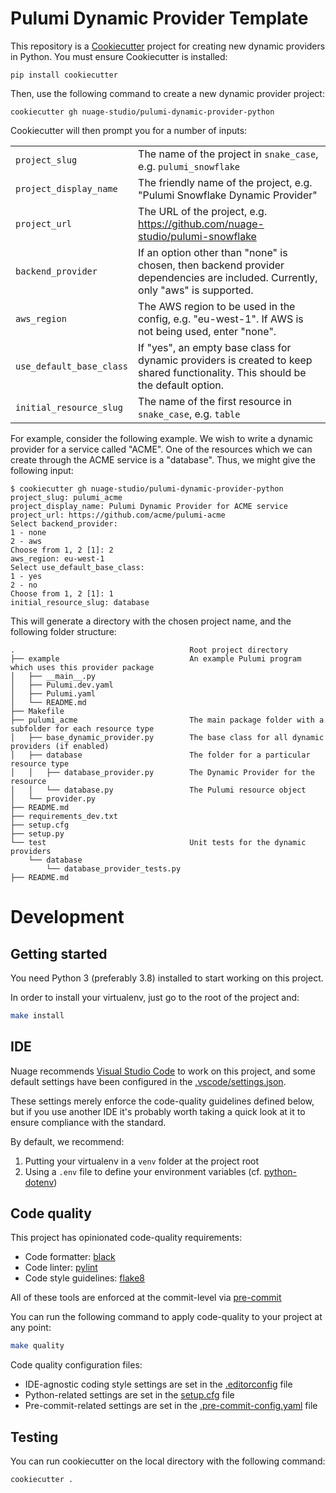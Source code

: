 # Pulumi Dynamic Provider Template

This repository is a [Cookiecutter](https://cookiecutter.readthedocs.io/en/1.7.0/) project for creating new dynamic providers in Python.  You must ensure Cookiecutter is installed:

```
pip install cookiecutter
```

Then, use the following command to create a new dynamic provider project:

```
cookiecutter gh nuage-studio/pulumi-dynamic-provider-python
```

Cookiecutter will then prompt you for a number of inputs:

|                         |                                                                                                       |
| ---                     | ---                                                                                                   |
| `project_slug`          | The name of the project in `snake_case`, e.g. `pulumi_snowflake`                                      |
| `project_display_name`  | The friendly name of the project, e.g. "Pulumi Snowflake Dynamic Provider"                            |
| `project_url`           | The URL of the project, e.g. https://github.com/nuage-studio/pulumi-snowflake                         |
| `backend_provider`      | If an option other than "none" is chosen, then backend provider dependencies are included.  Currently, only "aws" is supported. |
| `aws_region`            | The AWS region to be used in the config, e.g. "eu-west-1".  If AWS is not being used, enter "none".   |
| `use_default_base_class`| If "yes", an empty base class for dynamic providers is created to keep shared functionality.  This should be the default option.           |
| `initial_resource_slug` | The name of the first resource in `snake_case`, e.g. `table`                                          |

For example, consider the following example.  We wish to write a dynamic provider for a service called "ACME".  One of the resources which we can create through the ACME service is a "database".  Thus, we might give the following input:

```
$ cookiecutter gh nuage-studio/pulumi-dynamic-provider-python
project_slug: pulumi_acme
project_display_name: Pulumi Dynamic Provider for ACME service
project_url: https://github.com/acme/pulumi-acme
Select backend_provider:
1 - none
2 - aws
Choose from 1, 2 [1]: 2
aws_region: eu-west-1
Select use_default_base_class:
1 - yes
2 - no
Choose from 1, 2 [1]: 1
initial_resource_slug: database
```

This will generate a directory with the chosen project name, and the following folder
structure:

```
.                                       Root project directory
├── example                             An example Pulumi program which uses this provider package
│   ├── __main__.py
│   ├── Pulumi.dev.yaml
│   ├── Pulumi.yaml
│   └── README.md
├── Makefile
├── pulumi_acme                         The main package folder with a subfolder for each resource type
│   ├── base_dynamic_provider.py        The base class for all dynamic providers (if enabled)
│   ├── database                        The folder for a particular resource type
│   │   ├── database_provider.py        The Dynamic Provider for the resource
│   │   └── database.py                 The Pulumi resource object
│   └── provider.py
├── README.md
├── requirements_dev.txt
├── setup.cfg
├── setup.py
└── test                                Unit tests for the dynamic providers
    └── database
        └── database_provider_tests.py
├── README.md
```

# Development

## Getting started

You need Python 3 (preferably 3.8) installed to start working on this project.

In order to install your virtualenv, just go to the root of the project and:
```bash
make install
```

## IDE

Nuage recommends [Visual Studio Code](https://code.visualstudio.com/download) to work on this project, and some default settings have been configured in the [.vscode/settings.json](.vscode/settings.json).

These settings merely enforce the code-quality guidelines defined below, but if you use another IDE it's probably worth taking a quick look at it to ensure compliance with the standard.

By default, we recommend:
1. Putting your virtualenv in a `venv` folder at the project root
2. Using a `.env` file to define your environment variables (cf. [python-dotenv](https://pypi.org/project/python-dotenv/))

## Code quality

This project has opinionated code-quality requirements:
- Code formatter: [black](https://black.readthedocs.io/en/stable/)
- Code linter: [pylint](https://www.pylint.org)
- Code style guidelines: [flake8](https://flake8.pycqa.org/en/latest/)

All of these tools are enforced at the commit-level via [pre-commit](https://pre-commit.com)

You can run the following command to apply code-quality to your project at any point:
```bash
make quality
```

Code quality configuration files:
- IDE-agnostic coding style settings are set in the [.editorconfig](.editorconfig) file
- Python-related settings are set in the [setup.cfg](setup.cfg) file
- Pre-commit-related settings are set in the [.pre-commit-config.yaml](.pre-commit-config.yaml) file

## Testing

You can run cookiecutter on the local directory with the following command:

```bash
cookiecutter .
```
